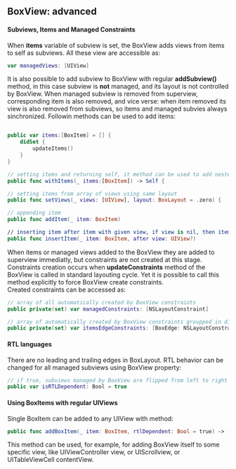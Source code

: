 
## BoxView: advanced

#### Subviews, Items and Managed Constraints

When **items** variable of subview is set, the BoxView adds views from items to self as subviews. All these view are accessible as:
```swift
var managedViews: [UIView]
```
It is also possible to add subview to BoxView with regular **addSubview()** method, in this case subview is **not** managed, and its layout is not controlled by BoxView. 
When managed subview is removed from superview, corresponding item is also removed, and vice verse: when item removed its view is also removed from subviews, so items and managed subvies always sinchronized. 
Followin methods can be used to add items:
```swift

public var items:[BoxItem] = [] {
    didSet {
        updateItems()
    }
}

// setting items and returning self, it method can be used to add nested boxViews and their items in same code block. 
public func withItems(_ items:[BoxItem]) -> Self {

// setting items from array of views using same layout
public func setViews(_ views: [UIView], layout: BoxLayout = .zero) {

// appending item
public func addItem(_ item: BoxItem)

// inserting item after item with given view, if view is nil, then item inserted at index 0
public func insertItem(_ item: BoxItem, after view: UIView?) 
```
When items or managed views added to the BoxView they are added to superview immediatly, but constraints are not created at this stage. Constraints creation occurs when **updateConstraints** method of the BoxView is called in standard layouting  cycle. Yet it is possible to call this method explicitly to force BoxView create constraints.\
Created constraints can be accessed as: 
```swift
// array of all automatically created by BoxView constraints
public private(set) var managedConstraints: [NSLayoutConstraint]

// array of automatically created by BoxView constraints groupped in dictionaries for each item
public private(set) var itemsEdgeConstraints: [BoxEdge: NSLayoutConstraint]
```

#### RTL languages
There are no leading and trailing edges in BoxLayout. RTL behavior can be changed for all managed subviews using BoxView property:
```swift
// if true, subviews managed by BoxView are flipped from left to right for RTL languages
public var isRTLDependent: Bool = true
```

#### Using BoxItems with regular UIViews
Single BoxItem can be added to any UIView with method:
```swift
public func addBoxItem(_ item: BoxItem, rtlDependent: Bool = true) -> [NSLayoutConstraint]
```
This method can be used, for example, for adding BoxView itself to some specific view, like UIViewController view, or UIScrollview, or UITableViewCell contentView.


